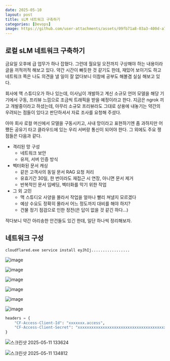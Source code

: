 ```yaml
---
date: 2025-05-10
layout: post
title: sLM 네트워크 구축하기
categories: [Devops]
image: https://github.com/user-attachments/assets/09fb71a8-03a3-400d-a739-a11f2c5fa3cd
---
```


## 로컬 sLM 네트워크 구축하기

금요일 오후에 급 업무가 하나 잡혔다. 그런데 월요일 오전까지 구상해야 하는 내용이라 글을 끼적끼적 해보고 있다.
약간 시간이 빠듯한 것 같기도 한데, 재밌어 보이기도 하고 네트워크 쪽은 나도 의견을 낼 일이 잘 없다보니 이참에 공부도 해볼겸 실실 해보고 있다.

회사에 맥 스튜디오가 하나 있는데, 이사님이 개발하고 계신 소규모 언어 모델을 해당 기기에서 구동, 프리뷰 느낌으로 조금씩 트래픽을 받을 예정이라고 한다.
지금은 ngrok 끼고 개발중이라고 하셨는데, 아무리 소규모 프리뷰라도 그대로 상용에 내놓기는 약간의 우려되는 점들이 있다고 판단하셔서 자료 조사를 요청해 주셨다.

아마 회사 로컬 머신에서 모델을 구동시키고, 사내 망이라고 표현하기엔 좀 과하지만 어쨌든 공유기 타고 클라우드에 있는 우리 서버랑 통신이 되어야 한다.
그 외에도 주요 쟁점들은 다음과 같다.

- 격리된 망 구성
  - 네트워크 보안
  - 유저, 서버 인증 방식
- 벡터화된 문서 캐싱
  - 같은 고객사의 동일 문서 RAG 요청 처리 
  - 유효기간 30일, 한 번이라도 재접근 시 연장, 아니면 문서 제거
  - 반복적인 문서 임베딩, 벡터화를 막기 위한 작업 
- 그 외 고민
  - 맥 스튜디오 사양을 몰라서 작업을 얼마나 빨리 쳐낼지 모르겠다
  - 예상 수요도 정확히 몰라서 어느 정도까지 대비를 해야 하지?
  - 건물 정기 점검으로 인한 정전(은 답이 없을 것 같긴 하다...)
 
적다보니 약간 아리송한 안건들도 있긴 한데, 일단 하나씩 정리해보자.

## 네트워크 구성

```sh
cloudflared.exe service install eyJhIj.................
```

![image](https://github.com/user-attachments/assets/9361d715-211a-4e33-87a1-552d517ddfed)

![image](https://github.com/user-attachments/assets/f79ce168-f753-478f-85b1-ce03c4820352)

![image](https://github.com/user-attachments/assets/0dd6dc23-2d7d-4bea-a214-e6c7463f1cae)

![image](https://github.com/user-attachments/assets/d0fd0021-0995-4e82-af27-e6b80750d48c)

![image](https://github.com/user-attachments/assets/0539089a-3e0e-4d87-a6d6-a1ba15255be4)

![image](https://github.com/user-attachments/assets/f5c9532f-e88c-4807-8ef5-a316ea92a0f6)


```python
headers = {
    "CF-Access-Client-Id": "xxxxxxx.access",
    "CF-Access-Client-Secret": "xxxxxxxxxxxxxxxxxxxxxxxxxxxxxxxxxxxxxxxxxx"
}
```

![스크린샷 2025-05-11 133624](https://github.com/user-attachments/assets/2c975dc4-a26a-46eb-bf6b-9f4729362523)

![스크린샷 2025-05-11 134812](https://github.com/user-attachments/assets/fcae1a44-d21c-4d94-9d9e-72fe12efa87b)

